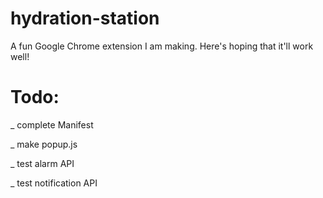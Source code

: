 # hydration-station

A fun Google Chrome extension I am making. Here's hoping that it'll work well!</br>

# Todo:

_ complete Manifest </br>

_ make popup.js </br>

_ test alarm API </br>

_ test notification API </br>